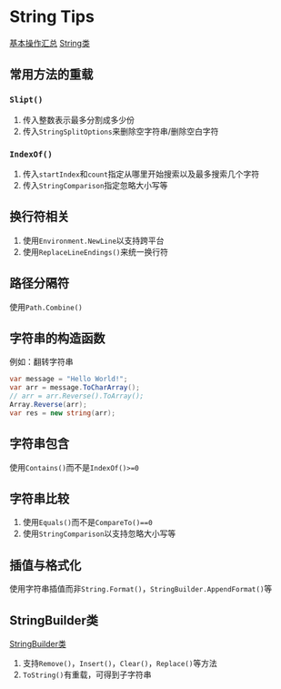 # String Tips

[基本操作汇总](https://learn.microsoft.com/zh-cn/dotnet/standard/base-types/basic-string-operations)
[String类](https://learn.microsoft.com/zh-cn/dotnet/api/system.string?view=net-9.0)

## 常用方法的重载

### `Slipt()`

1. 传入整数表示最多分割成多少份
2. 传入`StringSplitOptions`来删除空字符串/删除空白字符

### `IndexOf()`

1. 传入`startIndex`和`count`指定从哪里开始搜索以及最多搜索几个字符
2. 传入`StringComparison`指定忽略大小写等

## 换行符相关

1. 使用`Environment.NewLine`以支持跨平台
2. 使用`ReplaceLineEndings()`来统一换行符

## 路径分隔符

使用`Path.Combine()`

## 字符串的构造函数

例如：翻转字符串

```cs
var message = "Hello World!";
var arr = message.ToCharArray();
// arr = arr.Reverse().ToArray();
Array.Reverse(arr);
var res = new string(arr);
```

## 字符串包含

使用`Contains()`而不是`IndexOf()>=0`

## 字符串比较

1. 使用`Equals()`而不是`CompareTo()==0`
2. 使用`StringComparison`以支持忽略大小写等

## 插值与格式化

使用字符串插值而非`String.Format()`，`StringBuilder.AppendFormat()`等

## StringBuilder类

[StringBuilder类](https://learn.microsoft.com/zh-cn/dotnet/api/system.text.stringbuilder?view=net-9.0)

1. 支持`Remove()`，`Insert()`，`Clear()`，`Replace()`等方法
2. `ToString()`有重载，可得到子字符串
